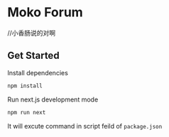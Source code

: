 # Moko Forum
//小香肠说的对啊
## Get Started

Install dependencies

```bash
npm install
```

Run next.js development mode

```bash
npm run next
```

It will excute command in script feild of `package.json`
